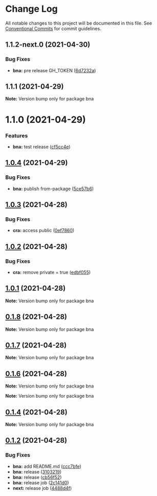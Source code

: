 # Change Log

All notable changes to this project will be documented in this file.
See [Conventional Commits](https://conventionalcommits.org) for commit guidelines.

## 1.1.2-next.0 (2021-04-30)


### Bug Fixes

* **bna:** pre release GH_TOKEN ([6d7232a](https://github.com/robot-ux/bna/commit/6d7232aae2daeadea94771f6bac479929bf14b2c))





## 1.1.1 (2021-04-29)

**Note:** Version bump only for package bna





# 1.1.0 (2021-04-29)


### Features

* **bna:** test release ([cf5cc4e](https://github.com/robot-ux/bna/commit/cf5cc4ec2d0460fb9cc019049920cab673b4f946))





## [1.0.4](https://github.com/robot-ux/bna/compare/v1.0.3...v1.0.4) (2021-04-29)


### Bug Fixes

* **bna:** publish from-package ([5ce57b6](https://github.com/robot-ux/bna/commit/5ce57b621ea5ae26156064b8ee2d7a30f8466088))





## [1.0.3](https://github.com/robot-ux/bna/compare/v1.0.2...v1.0.3) (2021-04-28)


### Bug Fixes

* **cra:** access public ([0ef7860](https://github.com/robot-ux/bna/commit/0ef78602f6d801045ed4099bdf9911ae5c54b3a9))





## [1.0.2](https://github.com/robot-ux/bna/compare/v1.0.1...v1.0.2) (2021-04-28)


### Bug Fixes

* **cra:** remove private = true ([edbf055](https://github.com/robot-ux/bna/commit/edbf0552a39445d3350f114a769d66da8a38e402))





## [1.0.1](https://github.com/robot-ux/bna/compare/v0.1.8...v1.0.1) (2021-04-28)

**Note:** Version bump only for package bna





## [0.1.8](https://github.com/robot-ux/bna/compare/v0.1.5...v0.1.8) (2021-04-28)

**Note:** Version bump only for package bna





## [0.1.7](https://github.com/robot-ux/bna/compare/v0.1.5...v0.1.7) (2021-04-28)

**Note:** Version bump only for package bna





## [0.1.6](https://github.com/robot-ux/bna/compare/v0.1.5...v0.1.6) (2021-04-28)

**Note:** Version bump only for package bna







**Note:** Version bump only for package bna





## [0.1.4](https://github.com/robot-ux/bna/compare/v0.1.5...v0.1.4) (2021-04-28)

**Note:** Version bump only for package bna





## [0.1.2](https://github.com/robot-ux/bna/compare/v0.3.0...v0.1.2) (2021-04-28)


### Bug Fixes

* **bna:** add README.md ([ccc7bfe](https://github.com/robot-ux/bna/commit/ccc7bfe7ea5249968c745da3697cc1067a0e7d5b))
* **bna:** release ([3103219](https://github.com/robot-ux/bna/commit/31032194cb60f6b8f5060076eb26fce73fd88b35))
* **bna:** release ([cb56f52](https://github.com/robot-ux/bna/commit/cb56f5281eb757fdbaeefca6e5b90794e2a8b15b))
* **bna:** release job ([2c141d0](https://github.com/robot-ux/bna/commit/2c141d03244aafa525635f62b21d759336897eac))
* **next:** release job ([4488d4f](https://github.com/robot-ux/bna/commit/4488d4f183e5f59f017d48caf4c1e8cb506d02b9))
